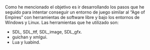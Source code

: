Como he mencionado el objetivo es ir desarrollando los pasos que he seguido para intentar conseguir un entorno de juego similar al “Age of Empires” con herramientas de software libre y bajo los entornos de Windows y Linux.
Las herramientas que he utilizado son:

  * SDL, SDL\_ttf, SDL\_image, SDL\_gfx.
  * guichan y xmlgui.
  * Lua y luabind.